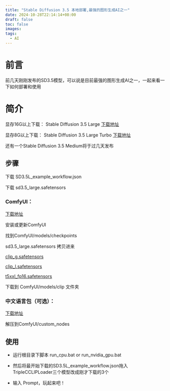 ```yaml
---
title: "Stable Diffusion 3.5 本地部署,最强的图形生成AI之一"
date: 2024-10-28T22:14:14+08:00
draft: false
toc: false
images:
tags:
  - AI
---
```

# 前言
前几天刚刚发布的SD3.5模型，可以说是目前最强的图形生成AI之一，一起来看一下如何部署和使用

# 简介
显存16G以上下载：
Stable Diffusion 3.5 Large [下载地址](https://huggingface.co/stabilityai/stable-diffusion-3.5-large)


显存8G以上下载：
Stable Diffusion 3.5 Large Turbo [下载地址](https://huggingface.co/stabilityai/stable-diffusion-3.5-large-turbo)

还有一个Stable Diffusion 3.5 Medium将于过几天发布

## 步骤
下载 SD3.5L_example_workflow.json

下载 sd3.5_large.safetensors

### ComfyUI：
[下载地址](https://github.com/comfyanonymous/ComfyUI)

安装或更新ComfyUI

找到ComfyUI/models/checkpoints

sd3.5_large.safetensors 拷贝进来

[clip_g.safetensors](https://huggingface.co/stabilityai/stable-diffusion-3-medium/resolve/main/text_encoders/clip_g.safetensors?ref=www.bitbitking.com)

[clip_l.safetensors](https://huggingface.co/stabilityai/stable-diffusion-3-medium/resolve/main/text_encoders/clip_l.safetensors?ref=www.bitbitking.com)

[t5xxl_fp16.safetensors](https://huggingface.co/stabilityai/stable-diffusion-3-medium/resolve/main/text_encoders/t5xxl_fp16.safetensors?ref=www.bitbitking.com)

下载到 ComfyUI/models/clip 文件夹

### 中文语言包（可选）：
[下载地址](https://github.com/AIGODLIKE/AIGODLIKE-ComfyUI-Translation)

解压到ComfyUI/custom_nodes

## 使用
- 运行根目录下脚本
run_cpu.bat or run_nvidia_gpu.bat

- 然后将最开始下载的SD3.5L_example_workflow.json拖入
TripleCCLIPLoader三个模型改成刚才下载的3个
- 输入 Prompt，玩起来吧！

